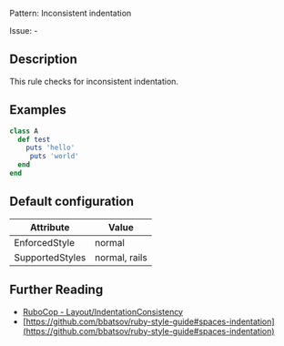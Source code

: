 Pattern: Inconsistent indentation

Issue: -

## Description

This rule checks for inconsistent indentation.

## Examples

```ruby
class A
  def test
    puts 'hello'
     puts 'world'
  end
end
```

## Default configuration

Attribute | Value
--- | ---
EnforcedStyle | normal
SupportedStyles | normal, rails

## Further Reading

* [RuboCop - Layout/IndentationConsistency](https://docs.rubocop.org/rubocop/cops_layout.html#layoutindentationconsistency)
* [https://github.com/bbatsov/ruby-style-guide#spaces-indentation](https://github.com/bbatsov/ruby-style-guide#spaces-indentation)
